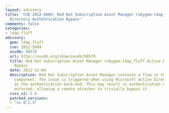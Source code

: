 ```yaml
---
layout: advisory
title: 'CVE-2012-5604: Red Hat Subscription Asset Manager rubygem-ldap_fluff Active
  Directory Authentication Bypass'
comments: false
categories:
- ldap_fluff
advisory:
  gem: ldap_fluff
  cve: 2012-5604
  osvdb: 90579
  url: http://osvdb.org/show/osvdb/90579
  title: Red Hat Subscription Asset Manager rubygem-ldap_fluff Active Directory Authentication
    Bypass
  date: 2012-12-04
  description: Red Hat Subscription Asset Manager contains a flaw in the rubygem-ldap_fluff
    component. The issue is triggered when using Microsoft Active Directory server
    as the authentication back-end. This may result in authentication no longer being
    enforced, allowing a remote attacker to trivially bypass it.
  cvss_v2: 5.0
  patched_versions:
  - ">= 0.1.3"
---
```

